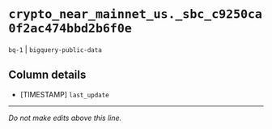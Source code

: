 # `crypto_near_mainnet_us._sbc_c9250ca0f2ac474bbd2b6f0e`
`bq-1` | `bigquery-public-data`

## Column details
* [TIMESTAMP] `last_update`

-------------------------------------------------------------------------------
*Do not make edits above this line.*
